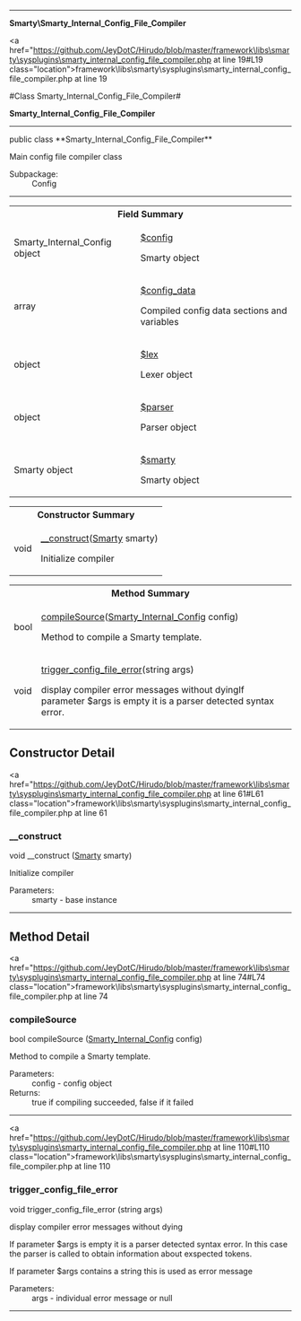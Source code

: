 
- - -

**Smarty\Smarty_Internal_Config_File_Compiler**


<a href="https://github.com/JeyDotC/Hirudo/blob/master/framework\libs\smarty\sysplugins\smarty_internal_config_file_compiler.php at line 19#L19 class="location">framework\libs\smarty\sysplugins\smarty_internal_config_file_compiler.php at line 19</a>

#Class Smarty_Internal_Config_File_Compiler#

**Smarty_Internal_Config_File_Compiler**




- - -

<p class="signature">public  class **Smarty_Internal_Config_File_Compiler**</p>

<div class="comment" id="overview_description"><p>Main config file compiler class</p></div>

<dl>
<dt>Subpackage:</dt>
<dd>Config</dd>
</dl>


- - -



<table id="summary_field">
<tr><th colspan="2">Field Summary</th></tr>
<tr>
<td><span class='k'></span> <span class='nx'>Smarty_Internal_Config object</span></td>
<td class="description"><p class="name" ><a href="#config"> $config</a>
                                </p><p class="description">Smarty object</p></td>
</tr>
<tr>
<td><span class='k'></span> <span class='nx'>array</span></td>
<td class="description"><p class="name" ><a href="#config_data"> $config_data</a>
                                </p><p class="description">Compiled config data sections and variables</p></td>
</tr>
<tr>
<td><span class='k'></span> <span class='nx'>object</span></td>
<td class="description"><p class="name" ><a href="#lex"> $lex</a>
                                </p><p class="description">Lexer object</p></td>
</tr>
<tr>
<td><span class='k'></span> <span class='nx'>object</span></td>
<td class="description"><p class="name" ><a href="#parser"> $parser</a>
                                </p><p class="description">Parser object</p></td>
</tr>
<tr>
<td><span class='k'></span> <span class='nx'>Smarty object</span></td>
<td class="description"><p class="name" ><a href="#smarty"> $smarty</a>
                                </p><p class="description">Smarty object</p></td>
</tr>
</table>

<table id="summary_constructor">
<tr><th colspan="2">Constructor Summary</th></tr>
<tr>
<td><span class='k'></span> <span class='nx'>void</span></td>
<td class="description"><p class="name"><a href="#__construct">__construct</a>(<a href="../smarty/smarty.html">Smarty</a> smarty)</p><p class="description">Initialize compiler</p></td>
</tr>
</table>

<table id="summary_method">
<tr><th colspan="2">Method Summary</th></tr>
<tr>
<td><span class='k'></span> <span class='nx'>bool</span></td>
<td class="description"><p class="name"><a href="#compilesource">compileSource</a>(<a href="../smarty/smarty_internal_config.html">Smarty_Internal_Config</a> config)</p><p class="description">Method to compile a Smarty template.</p></td>
</tr>
<tr>
<td><span class='k'></span> <span class='nx'>void</span></td>
<td class="description"><p class="name"><a href="#trigger_config_file_error">trigger_config_file_error</a>(string args)</p><p class="description">display compiler error messages without dyingIf parameter $args is empty it is a parser detected syntax error.
</p></td>
</tr>
</table>

<h2 id="detail_method">Constructor Detail</h2>

<a href="https://github.com/JeyDotC/Hirudo/blob/master/framework\libs\smarty\sysplugins\smarty_internal_config_file_compiler.php at line 61#L61 class="location">framework\libs\smarty\sysplugins\smarty_internal_config_file_compiler.php at line 61</a>

<h3 id="__construct">__construct</h3>
<span class='k'></span> <span class='nx'>void</span> <span class='nf'>__construct</span> (<a href="../smarty/smarty.html">Smarty</a> smarty)

<div class="details">
<p>Initialize compiler</p><dl>
<dt>Parameters:</dt>
<dd>smarty - base instance</dd>
</dl>
</div>

- - -

<h2 id="detail_method">Method Detail</h2>

<a href="https://github.com/JeyDotC/Hirudo/blob/master/framework\libs\smarty\sysplugins\smarty_internal_config_file_compiler.php at line 74#L74 class="location">framework\libs\smarty\sysplugins\smarty_internal_config_file_compiler.php at line 74</a>

<h3 id="compileSource()">compileSource</h3>
<span class='k'></span> <span class='nx'>bool</span> <span class='nf'>compileSource</span> (<a href="../smarty/smarty_internal_config.html">Smarty_Internal_Config</a> config)

<div class="details">
<p>Method to compile a Smarty template.</p><dl>
<dt>Parameters:</dt>
<dd>config - config object</dd>
<dt>Returns:</dt>
<dd>true if compiling succeeded, false if it failed</dd>
</dl>
</div>

- - -


<a href="https://github.com/JeyDotC/Hirudo/blob/master/framework\libs\smarty\sysplugins\smarty_internal_config_file_compiler.php at line 110#L110 class="location">framework\libs\smarty\sysplugins\smarty_internal_config_file_compiler.php at line 110</a>

<h3 id="trigger_config_file_error()">trigger_config_file_error</h3>
<span class='k'></span> <span class='nx'>void</span> <span class='nf'>trigger_config_file_error</span> (string args)

<div class="details">
<p>display compiler error messages without dying</p><p>If parameter $args is empty it is a parser detected syntax error.
In this case the parser is called to obtain information about exspected tokens.</p><p>If parameter $args contains a string this is used as error message</p><dl>
<dt>Parameters:</dt>
<dd>args - individual error message or null</dd>
</dl>
</div>

- - -

